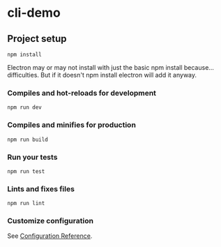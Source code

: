 # cli-demo

## Project setup
```
npm install
```
Electron may or may not install with just the basic npm install because... difficulties. But if it doesn't npm install electron will add it anyway.

### Compiles and hot-reloads for development
```
npm run dev
```

### Compiles and minifies for production
```
npm run build
```

### Run your tests
```
npm run test
```

### Lints and fixes files
```
npm run lint
```

### Customize configuration
See [Configuration Reference](https://cli.vuejs.org/config/).
